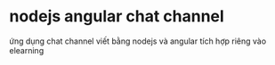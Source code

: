 # nodejs angular chat channel
 ứng dụng chat channel viết bằng nodejs và angular tích hợp riêng vào elearning
